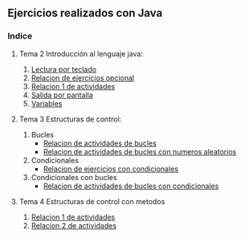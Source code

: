 ## Ejercicios realizados con Java

### Indice

1. Tema 2 Introducción al lenguaje java:
    1. [Lectura por teclado](https://github.com/Chirili/DAW-Y2/tree/master/Programaci%C3%B3n/Tema%202.-%20Introducci%C3%B3n%20al%20lenguaje%20java/Lectura%20de%20teclado/Ejercicio%20realizados/PLectura_teclado)
    2. [Relacion de ejercicios opcional](https://github.com/Chirili/DAW-Y2/tree/master/Programaci%C3%B3n/Tema%202.-%20Introducci%C3%B3n%20al%20lenguaje%20java/PRelacion1_Opcional)
    3. [Relacion 1 de actividades](https://github.com/Chirili/DAW-Y2/tree/master/Programaci%C3%B3n/Tema%202.-%20Introducci%C3%B3n%20al%20lenguaje%20java/Relaciones%20de%20actividades/PRelacion1_Actividades_Tema2)
    4. [Salida por pantalla](https://github.com/Chirili/DAW-Y2/tree/master/Programaci%C3%B3n/Tema%202.-%20Introducci%C3%B3n%20al%20lenguaje%20java/Salida%20por%20pantalla/Psalida_Por_Pantalla)
    5. [Variables](https://github.com/Chirili/DAW-Y2/tree/master/Programaci%C3%B3n/Tema%202.-%20Introducci%C3%B3n%20al%20lenguaje%20java/Variables/Pvariables)

2. Tema 3 Estructuras de control:


    1. Bucles
        - [Relacion de actividades de bucles](https://github.com/Chirili/DAW-Y2/tree/master/Programaci%C3%B3n/Tema3.-Estructuras_de_control/Bucles/Ejercicios/PRelacion1_Bucles)
        - [Relacion de actividades de bucles con numeros aleatorios](https://github.com/Chirili/DAW-Y2/tree/master/Programaci%C3%B3n/Tema3.-Estructuras_de_control/Bucles/Ejercicios/PRelacion2_NumeroAleatorios)
    2. Condicionales
        - [Relacion de ejercicios con condicionales](https://github.com/Chirili/DAW-Y2/tree/master/Programaci%C3%B3n/Tema3.-Estructuras_de_control/Condicionales/Ejercicios/PRelacion1_Ejercicios_Condicionales)
    3. Condicionales con bucles
        - [Relacion de actividades de bucles con condicionales](https://github.com/Chirili/DAW-Y2/tree/master/Programaci%C3%B3n/Tema3.-Estructuras_de_control/Condicionales_bucles/Ejercicios/PRelacion1_Estructuras_Control)
3. Tema 4 Estructuras de control con metodos
    1. [Relacion 1 de actividades](https://github.com/Chirili/DAW-Y2/tree/master/Programaci%C3%B3n/Tema4.-Estructuras_Control_con_M%C3%A9todos/PRelacion1_Estructuras_Control_Metodos)
    2. [Relacion 2 de actividades](https://github.com/Chirili/DAW-Y2/tree/master/Programaci%C3%B3n/Tema4.-Estructuras_Control_con_M%C3%A9todos/PRelacion2_POO)